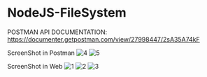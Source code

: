 # NodeJS-FileSystem

POSTMAN API DOCUMENTATION:
https://documenter.getpostman.com/view/27998447/2sA35A74kF

ScreenShot in Postman
![4](https://github.com/lokki-workspace/GLOKI-D37-NDJS1-FileSystem/assets/128024609/634ec377-c5c3-4c88-a76e-33ed49bd5ebe)
![5](https://github.com/lokki-workspace/GLOKI-D37-NDJS1-FileSystem/assets/128024609/f6faf366-d328-4db7-b1f4-ad13f5bde213)

ScreenShot in Web
![1](https://github.com/lokki-workspace/GLOKI-D37-NDJS1-FileSystem/assets/128024609/b23a533c-7f05-4566-9286-337e9736e65d)
![2](https://github.com/lokki-workspace/GLOKI-D37-NDJS1-FileSystem/assets/128024609/a63f1f79-a68d-4acd-a999-08cf3b83cb11)
![3](https://github.com/lokki-workspace/GLOKI-D37-NDJS1-FileSystem/assets/128024609/88357474-ad7b-4e7a-b5b8-1996faea87b6)
